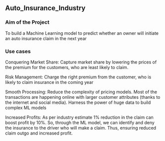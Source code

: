 ## Auto_Insurance_Industry

### Aim of the Project
To build a Machine Learning model to predict whether an owner will initiate an auto insurance claim in the next year

### Use cases
Conquering Market Share: Capture market share by lowering the prices of the premium for the customers, who are least likely to claim.

Risk Management: Charge the right premium from the customer, who is likely to claim insurance in the coming year

Smooth Processing: Reduce the complexity of pricing models. Most of the transactions are happening online with larger customer attributes (thanks to the internet and social media). Harness the power of huge data to build complex ML models

Increased Profits: As per industry estimate 1% reduction in the claim can boost profit by 10%. So, through the ML model, we can identify and deny the insurance to the driver who will make a claim. Thus, ensuring reduced claim outgo and increased profit.
